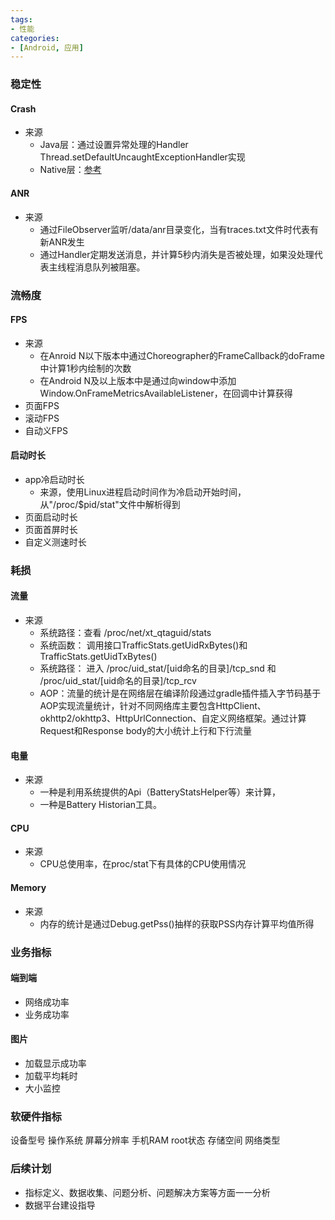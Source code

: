 ```yaml
---
tags: 
- 性能
categories:
- [Android, 应用]
---
```




### 稳定性
#### Crash
* 来源  
    * Java层：通过设置异常处理的Handler Thread.setDefaultUncaughtExceptionHandler实现
    * Native层：[参考](https://juejin.im/entry/5962e439f265da6c2810c8aa)


#### ANR
* 来源
    * 通过FileObserver监听/data/anr目录变化，当有traces.txt文件时代表有新ANR发生
    * 通过Handler定期发送消息，并计算5秒内消失是否被处理，如果没处理代表主线程消息队列被阻塞。


### 流畅度
#### FPS
* 来源
    * 在Anroid N以下版本中通过Choreographer的FrameCallback的doFrame中计算1秒内绘制的次数
    * 在Android N及以上版本中是通过向window中添加Window.OnFrameMetricsAvailableListener，在回调中计算获得 
* 页面FPS
* 滚动FPS
* 自动义FPS

#### 启动时长
* app冷启动时长
    * 来源，使用Linux进程启动时间作为冷启动开始时间，从"/proc/$pid/stat"文件中解析得到
* 页面启动时长
* 页面首屏时长
* 自定义测速时长


### 耗损
#### 流量
* 来源
    * 系统路径：查看 /proc/net/xt_qtaguid/stats
    * 系统函数： 调用接口TrafficStats.getUidRxBytes()和TrafficStats.getUidTxBytes()
    * 系统路径： 进入 /proc/uid_stat/[uid命名的目录]/tcp_snd 和 /proc/uid_stat/[uid命名的目录]/tcp_rcv 
    * AOP：流量的统计是在网络层在编译阶段通过gradle插件插入字节码基于AOP实现流量统计，针对不同网络库主要包含HttpClient、okhttp2/okhttp3、HttpUrlConnection、自定义网络框架。通过计算Request和Response body的大小统计上行和下行流量

#### 电量
* 来源
    * 一种是利用系统提供的Api（BatteryStatsHelper等）来计算，
    * 一种是Battery Historian工具。

#### CPU
* 来源
    * CPU总使用率，在proc/stat下有具体的CPU使用情况

#### Memory
* 来源
    * 内存的统计是通过Debug.getPss()抽样的获取PSS内存计算平均值所得 

### 业务指标
#### 端到端
* 网络成功率
* 业务成功率
#### 图片
* 加载显示成功率
* 加载平均耗时
* 大小监控

### 软硬件指标
设备型号
操作系统
屏幕分辨率
手机RAM
root状态
存储空间
网络类型


### 后续计划
* 指标定义、数据收集、问题分析、问题解决方案等方面一一分析
* 数据平台建设指导

